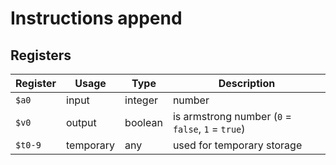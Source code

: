 # Instructions append

## Registers

| Register | Usage     | Type    | Description                                       |
| -------- | --------- | ------- | ------------------------------------------------- |
| `$a0`    | input     | integer | number                                            |
| `$v0`    | output    | boolean | is armstrong number (`0` = `false`, `1` = `true`) |
| `$t0-9`  | temporary | any     | used for temporary storage                        |
